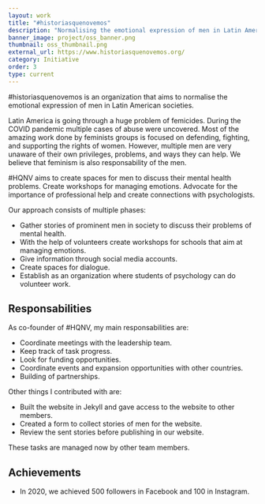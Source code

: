 ```yaml
---
layout: work
title: "#historiasquenovemos"
description: "Normalising the emotional expression of men in Latin America."
banner_image: project/oss_banner.png
thumbnail: oss_thumbnail.png
external_url: https://www.historiasquenovemos.org/
category: Initiative
order: 3
type: current
---
```


#historiasquenovemos is an organization that aims to normalise the emotional expression of men in Latin American societies.

Latin America is going through a huge problem of femicides. During the COVID pandemic multiple cases of abuse were uncovered.
Most of the amazing work done by feminists groups is focused on defending, fighting, and supporting the rights of women.
However, multiple men are very unaware of their own privileges, problems, and ways they can help. We believe that feminism is also responsability of the men.

#HQNV aims to create spaces for men to discuss their mental health problems. Create workshops for managing emotions. Advocate for the importance of professional help and create connections with psychologists.

Our approach consists of multiple phases:
- Gather stories of prominent men in society to discuss their problems of mental health.
- With the help of volunteers create workshops for schools that aim at managing emotions.
- Give information through social media accounts.
- Create spaces for dialogue.
- Establish as an organization where students of psychology can do volunteer work.

## Responsabilities
As co-founder of #HQNV, my main responsabilities are:
- Coordinate meetings with the leadership team.
- Keep track of task progress.
- Look for funding opportunities.
- Coordinate events and expansion opportunities with other countries.
- Building of partnerships.

Other things I contributed with are:
- Built the website in Jekyll and gave access to the website to other members.
- Created a form to collect stories of men for the website.
- Review the sent stories before publishing in our website.

These tasks are managed now by other team members.

## Achievements
- In 2020, we achieved 500 followers in Facebook and 100 in Instagram.
